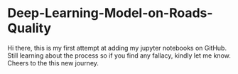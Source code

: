 # Deep-Learning-Model-on-Roads-Quality

Hi there, this is my first attempt at adding my jupyter notebooks on GitHub. Still learning about the process so if you find any fallacy, kindly let me know. Cheers to the this new journey. 
